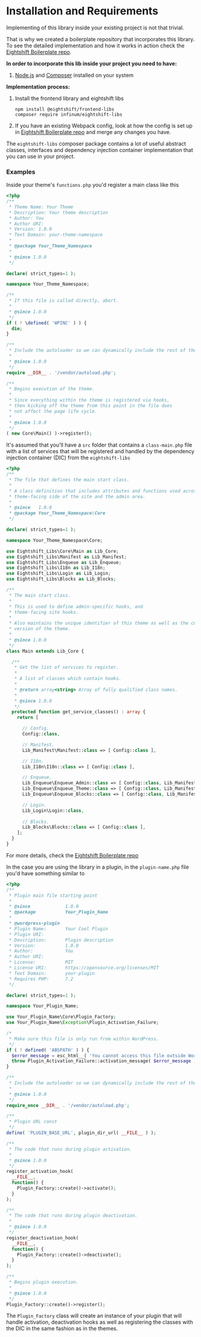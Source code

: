 # Installation and Requirements

Implementing of this library inside your existing project is not that trivial.

That is why we created a boilerplate repository that incorporates this library. To see the detailed implementation and how it works in action check the [Eightshift Boilerplate repo](https://github.com/infinum/eightshift-boilerplate).

**In order to incorporate this lib inside your project you need to have:**

1. [Node.js](https://nodejs.org/en/) and [Composer](https://getcomposer.org/) installed on your system

**Implementation process:**

1. Install the frontend library and eightshift libs

    ```shell script
    npm install @eightshift/frontend-libs
    composer require infinum/eightshift-libs
    ```

2. If you have an existing Webpack config, look at how the config is set up in [Eightshift Boilerplate repo](https://github.com/infinum/eightshift-boilerplate/blob/develop/webpack.config.js) and merge any changes you have.

The `eightshift-libs` composer package contains a lot of useful abstract classes, interfaces and dependency injection container implementation that you can use in your project. 

### Examples

Inside your theme's `functions.php` you'd register a main class like this

```php
<?php
/**
 * Theme Name: Your Theme
 * Description: Your theme description
 * Author: You
 * Author URI: 
 * Version: 1.0.0
 * Text Domain: your-theme-namespace
 *
 * @package Your_Theme_Namespace
 *
 * @since 1.0.0
 */

declare( strict_types=1 );

namespace Your_Theme_Namespace;

/**
 * If this file is called directly, abort.
 *
 * @since 1.0.0
 */
if ( ! \defined( 'WPINC' ) ) {
  die;
}

/**
 * Include the autoloader so we can dynamically include the rest of the classes.
 *
 * @since 1.0.0
 */
require __DIR__ . '/vendor/autoload.php';

/**
 * Begins execution of the theme.
 *
 * Since everything within the theme is registered via hooks,
 * then kicking off the theme from this point in the file does
 * not affect the page life cycle.
 *
 * @since 1.0.0
 */
( new Core\Main() )->register();
```

It's assumed that you'll have a `src` folder that contains a `class-main.php` file with a list of services that will be registered and handled by the dependency injection container (DIC) from the `eightshift-libs`

```php
<?php
/**
 * The file that defines the main start class.
 *
 * A class definition that includes attributes and functions used across both the
 * theme-facing side of the site and the admin area.
 *
 * @since   1.0.0
 * @package Your_Theme_Namespace\Core
 */

declare( strict_types=1 );

namespace Your_Theme_Namespace\Core;

use Eightshift_Libs\Core\Main as Lib_Core;
use Eightshift_Libs\Manifest as Lib_Manifest;
use Eightshift_Libs\Enqueue as Lib_Enqueue;
use Eightshift_Libs\I18n as Lib_I18n;
use Eightshift_Libs\Login as Lib_Login;
use Eightshift_Libs\Blocks as Lib_Blocks;

/**
 * The main start class.
 *
 * This is used to define admin-specific hooks, and
 * theme-facing site hooks.
 *
 * Also maintains the unique identifier of this theme as well as the current
 * version of the theme.
 *
 * @since 1.0.0
 */
class Main extends Lib_Core {

  /**
   * Get the list of services to register.
   *
   * A list of classes which contain hooks.
   *
   * @return array<string> Array of fully qualified class names.
   *
   * @since 1.0.0
   */
  protected function get_service_classes() : array {
    return [

      // Config.
      Config::class,

      // Manifest.
      Lib_Manifest\Manifest::class => [ Config::class ],

      // I18n.
      Lib_I18n\I18n::class => [ Config::class ],

      // Enqueue.
      Lib_Enqueue\Enqueue_Admin::class => [ Config::class, Lib_Manifest\Manifest::class ],
      Lib_Enqueue\Enqueue_Theme::class => [ Config::class, Lib_Manifest\Manifest::class ],
      Lib_Enqueue\Enqueue_Blocks::class => [ Config::class, Lib_Manifest\Manifest::class ],

      // Login.
      Lib_Login\Login::class,
		
      // Blocks.
      Lib_Blocks\Blocks::class => [ Config::class ],
    ];
  }
}
```

For more details, check the [Eightshift Boilerplate repo](https://github.com/infinum/eightshift-boilerplate)

In the case you are using the library in a plugin, in the `plugin-name.php` file you'd have something similar to

```php
<?php
/**
 * Plugin main file starting point
 *
 * @since             1.0.0
 * @package           Your_Plugin_Name
 *
 * @wordpress-plugin
 * Plugin Name:       Your Cool Plugin
 * Plugin URI:
 * Description:       Plugin description
 * Version:           1.0.0
 * Author:            You
 * Author URI:
 * License:           MIT
 * License URI:       https://opensource.org/licenses/MIT
 * Text Domain:       your-plugin
 * Requires PHP:      7.2
 */

declare( strict_types=1 );

namespace Your_Plugin_Name;

use Your_Plugin_Name\Core\Plugin_Factory;
use Your_Plugin_Name\Exception\Plugin_Activation_Failure;

/*
 * Make sure this file is only run from within WordPress.
 */
if ( ! defined( 'ABSPATH' ) ) {
  $error_message = esc_html__( 'You cannot access this file outside WordPress.', 'your-plugin' );
  throw Plugin_Activation_Failure::activation_message( $error_message );
}

/**
 * Include the autoloader so we can dynamically include the rest of the classes.
 *
 * @since 1.0.0
 */
require_once __DIR__ . '/vendor/autoload.php';

/**
 * Plugin URL const
 */
define( 'PLUGIN_BASE_URL', plugin_dir_url( __FILE__ ) );

/**
 * The code that runs during plugin activation.
 *
 * @since 1.0.0
 */
register_activation_hook(
  __FILE__,
  function() {
    Plugin_Factory::create()->activate();
  }
);

/**
 * The code that runs during plugin deactivation.
 *
 * @since 1.0.0
 */
register_deactivation_hook(
  __FILE__,
  function() {
    Plugin_Factory::create()->deactivate();
  }
);

/**
 * Begins plugin execution.
 *
 * @since 1.0.0
 */
Plugin_Factory::create()->register();
```

The `Plugin_Factory` class will create an instance of your plugin that will handle activation, deactivation hooks as well as registering the classes with the DIC in the same fashion as in the themes.
